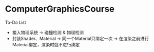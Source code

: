 # ComputerGraphicsCourse
 
To-Do List
- 接入物理系统 -> 碰撞检测 & 物理检测
- 封装Shader、Material -> 同一个Material只绑定一次 -> 在渲染之前进行Material绑定，渲染时就不进行绑定


